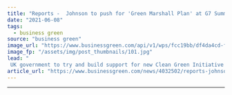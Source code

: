 ```yaml
---
title: "Reports -  Johnson to push for 'Green Marshall Plan' at G7 Summit"
date: "2021-06-08"
tags: 
  - business green
source: "business green"
image_url: "https://www.businessgreen.com/api/v1/wps/fcc19bb/df4da4cd-fb9d-4dd6-8d5d-95aeb50a298a/3/G7-185x114.jpg"
image_fp: "/assets/img/post_thumbnails/101.jpg"
lead: "
 UK government to try and build support for new Clean Green Initiative to fund developing world climate projects, but observers warn plan requires proper funding ..."
article_url: "https://www.businessgreen.com/news/4032502/reports-johnson-push-green-marshall-plan-g7-summit"
---
```


---
